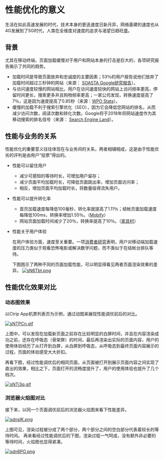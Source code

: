 # 性能优化的意义
生活在如此高速发展的时代，技术本身的更迭速度日新月异，网络基建的速度也从4G发展到了5G时代，人类在全维度对速度的追求与渴望日趋旺盛。

## 背景
尤其在移动终端，页面加载缓慢对于用户和网站本身的打击是巨大的，各项研究报告揭示了共同的趋势。
- 加载时间是导致页面放弃和忠诚度的主要因素；53％的用户报告说他们放弃了加载时间超过三秒钟的网站（来源： [SOASTA Google研究报告](https://soasta.com/blog/google-mobile-web-performance-study/)）。
- 与访问速度较慢的网站相比，用户在访问速度较快的网站上访问频率更高，停留时间更长，搜索更多并且购物频率更高；一家公司发现，转换速度提高了7％，这是因为速度提高了0.85秒（来源：[WPO Stats](https://wpostats.com/)）。
- 缓慢的加载不利于搜索引擎优化（SEO），因为它会降低您网站的排名，从而减少访问次数，阅读次数和转化次数。Google将于2018年将网站速度作为其移动搜索的排名信号（来源： [Search Engine Land](https://searchengineland.com/google-speed-update-page-speed-will-become-ranking-factor-mobile-search-289904)）。


## 性能与业务的关系
性能优化的重要意义往往体现在与业务间的关系，两者相辅相成，这是由于性能优劣的评判是由用户“投票”得出的。
- 性能可以留住用户
    - 减少可感知的等待时长，可增加用户留存；
    - 减少页面平均加载时长，可降低页面跳出率，增加页面访问率；
    - 相反，增加页面平均加载时长，将数量级得流失用户。
- 性能可以提升转化率
    - 首页加载速度每降低100毫秒，转化率就提高了1.11％；结帐页面加载速度每降低100ms，转换率增加1.55％。（[Mobify](http://resources.mobify.com/2016-Q2-mobile-insights-benchmark-report.html)）
    - 网站页面加载时间减少了20％，转换率提高了10％。（[家具村](https://www.thinkwithgoogle.com/intl/en-gb/success-stories/uk-success-stories/furniture-village-and-greenlight-slash-page-load-times-boosting-user-experience/)）
- 性能关乎用户体验

    在用户体验方面，速度至关重要。一项[消费者研究](https://www.ericsson.com/en/press-releases/2016/2/streaming-delays-mentally-taxing-for-smartphone-users-ericsson-mobility-report)表明，用户对移动端加载速度的压力类似于观看恐怖电影或解决数学问题，而不类似于在结帐台排队等待。

    下图图示了两种不同的页面加载性能，可以明显得看见两者页面渲染效果的差异。
    [![sN6Tbt.png](https://webdev.imgix.net/why-speed-matters/speed-comparison.png)](https://webdev.imgix.net/why-speed-matters/speed-comparison.png)


## 性能优化效果对比
### 动态图效果
以Ctrip App机票列表页为示例，通过动图来展现性能调优前后的对比。

[![sNTPCn.gif](https://s3.ax1x.com/2021/01/13/sNTPCn.gif)](https://imgchr.com/i/sNTPCn)

上图中，可以发现在加载新页面之前存在比较明显的白屏时间，并且在内容渲染成功之前，还存在呼吸态（骨架屏）的时间，最后再渲染出实际的页面内容，用户的使用体验经历了从打开到白屏，从白屏到呼吸态，从呼吸态到最终页面内容展示的过程，页面的体验感受大大折扣。

再看下图，经过性能调优后的相同页面，从页面被打开到展示页面内容之间实现了直出的效果，相比之下，页面打开的流畅度提升了，用户的使用体验也提升了几个档次。

[![sNTi3q.gif](https://s3.ax1x.com/2021/01/13/sNTi3q.gif)](https://imgchr.com/i/sNTi3q)

### 浏览器火焰图对比
接下来，以同一个页面调优前后的浏览器火焰图来看下性能差异。

[![sdnsIK.png](https://s3.ax1x.com/2021/01/14/sdnsIK.png)](https://imgchr.com/i/sdnsIK)

上图可见，渲染过程被分成了两个部分，两个部分之间的空白部分代表着较长的等待时间。
再来看经过性能调优后的下图，渲染过程一气呵成，没有额外非必要的等待时间，火焰图也显得紧凑。

[![sdn6PO.png](https://s3.ax1x.com/2021/01/14/sdn6PO.png)](https://imgchr.com/i/sdn6PO)